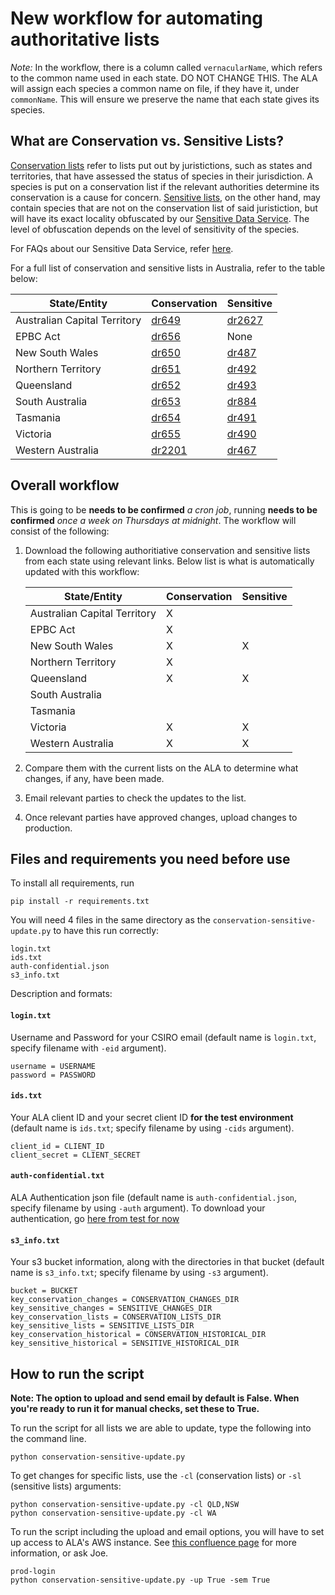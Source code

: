 # New workflow for automating authoritative lists

*Note:* In the workflow, there is a column called `vernacularName`, which refers to the common name used in each state.  DO NOT CHANGE THIS.  The ALA will assign each species a common name on file, if they have it, under `commonName`.  This will ensure we preserve the name that each state gives its species.

## What are Conservation vs. Sensitive Lists?
[Conservation lists](https://lists.ala.org.au/public/speciesLists?isAuthoritative=eq:true&isThreatened=eq:true) refer to lists put out by juristictions, such as 
states and territories, that have assessed the status of species in their jurisdiction.  A species is put on a conservation list if the relevant authorities determine its conservation is a cause for concern.  [Sensitive lists](https://lists.ala.org.au/public/speciesLists?isSDS=eq:true), on the other hand, may contain 
species that are not on the conservation list of said juristiction, but will have its exact locality obfuscated by our [Sensitive Data Service](https://github.com/AtlasOfLivingAustralia/sds).  The level of obfuscation depends on the level of sensitivity of the species.

For FAQs about our Sensitive Data Service, refer [here](https://rasd.org.au/pdf/RASD-FAQs.pdf).

For a full list of conservation and sensitive lists in Australia, refer to the table below:

| State/Entity                 | Conservation                                                   | Sensitive                                                      | 
|------------------------------|----------------------------------------------------------------|----------------------------------------------------------------|
| Australian Capital Territory | [dr649](https://lists.ala.org.au/speciesListItem/list/dr649)   | [dr2627](https://lists.ala.org.au/speciesListItem/list/dr2627) |
| EPBC Act                     | [dr656](https://lists.ala.org.au/speciesListItem/list/dr656)   | None                                                           |
| New South Wales              | [dr650](https://lists.ala.org.au/speciesListItem/list/dr650)   | [dr487](https://lists.ala.org.au/speciesListItem/list/dr487)   |
| Northern Territory           | [dr651](https://lists.ala.org.au/speciesListItem/list/dr651)   | [dr492](https://lists.ala.org.au/speciesListItem/list/dr492)   |
| Queensland                   | [dr652](https://lists.ala.org.au/speciesListItem/list/dr652)   | [dr493](https://lists.ala.org.au/speciesListItem/list/dr493)   |
| South Australia              | [dr653](https://lists.ala.org.au/speciesListItem/list/dr653)   | [dr884](https://lists.ala.org.au/speciesListItem/list/dr884)   |
| Tasmania                     | [dr654](https://lists.ala.org.au/speciesListItem/list/dr654)   | [dr491](https://lists.ala.org.au/speciesListItem/list/dr491)   |
| Victoria                     | [dr655](https://lists.ala.org.au/speciesListItem/list/dr655)   | [dr490](https://lists.ala.org.au/speciesListItem/list/dr490)   |
| Western Australia            | [dr2201](https://lists.ala.org.au/speciesListItem/list/dr2201) | [dr467](https://lists.ala.org.au/speciesListItem/list/dr467)   |

## Overall workflow

This is going to be **needs to be confirmed** *a cron job*, running **needs to be confirmed** *once a week on Thursdays at midnight*.  The workflow will consist of the following:

1. Download the following authoritiative conservation and sensitive lists from each state using relevant links.  Below list is what is automatically updated with this workflow:

    | State/Entity                 | Conservation | Sensitive |
    |------------------------------|--------------|-----------|
    | Australian Capital Territory |       X      |           |
    | EPBC Act                     |       X      |           |
    | New South Wales              |       X      |     X     |
    | Northern Territory           |       X      |           |
    | Queensland                   |       X      |     X     |
    | South Australia              |              |           |
    | Tasmania                     |              |           |
    | Victoria                     |       X      |     X     |
    | Western Australia            |       X      |     X     |



2. Compare them with the current lists on the ALA to determine what changes, if any, have been made.
3. Email relevant parties to check the updates to the list.
4. Once relevant parties have approved changes, upload changes to production.

## Files and requirements you need before use

To install all requirements, run

    pip install -r requirements.txt

You will need 4 files in the same directory as the `conservation-sensitive-update.py` to have this run correctly:

```
login.txt
ids.txt
auth-confidential.json
s3_info.txt
```

Description and formats:

#### `login.txt`

Username and Password for your CSIRO email (default name is `login.txt`, specify filename with `-eid` argument).

```
username = USERNAME
password = PASSWORD
```

#### `ids.txt`

Your ALA client ID and your secret client ID **for the test environment** (default name is `ids.txt`; specify filename by using `-cids` argument).

```
client_id = CLIENT_ID
client_secret = CLIENT_SECRET
```

#### `auth-confidential.txt`

ALA Authentication json file (default name is `auth-confidential.json`, specify filename by using `-auth` argument).  To download your authentication, go [here from test for now](https://auth-secure.auth.ap-southeast-2.amazoncognito.com/login?response_type=code&redirect_uri=https%3A%2F%2Faws-auth-test-2023.test.ala.org.au%2Fuserdetails%2Fcallback%3Fclient_name%3DOidcClient&state=059c4be224&client_id=61mj7ivlmf22e5588lgtr8vi7d&scope=openid+profile+email+ala%2Fattrs+ala%2Froles+aws.cognito.signin.user.admin>)


#### `s3_info.txt`

Your s3 bucket information, along with the directories in that bucket (default name is `s3_info.txt`; specify filename by using `-s3` argument).

```
bucket = BUCKET
key_conservation_changes = CONSERVATION_CHANGES_DIR
key_sensitive_changes = SENSITIVE_CHANGES_DIR
key_conservation_lists = CONSERVATION_LISTS_DIR
key_sensitive_lists = SENSITIVE_LISTS_DIR
key_conservation_historical = CONSERVATION_HISTORICAL_DIR
key_sensitive_historical = SENSITIVE_HISTORICAL_DIR
```

## How to run the script

**Note: The option to upload and send email by default is False.  When you're ready to run it for manual checks, set these to True.**

To run the script for all lists we are able to update, type the following into the command line.

    python conservation-sensitive-update.py

To get changes for specific lists, use the `-cl` (conservation lists) or `-sl` (sensitive lists) arguments:

    python conservation-sensitive-update.py -cl QLD,NSW
    python conservation-sensitive-update.py -cl WA

To run the script including the upload and email options, you will have to set up access to ALA's AWS instance. See [this confluence page](https://confluence.csiro.au/display/ALASD/AWS+access) for more information, or ask Joe.

    prod-login
    python conservation-sensitive-update.py -up True -sem True